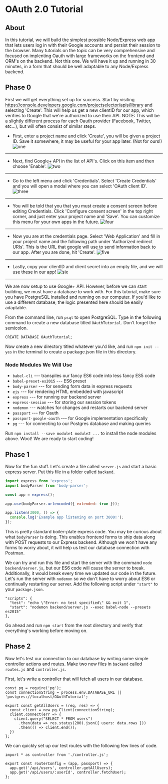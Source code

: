# OAuth 2.0 Tutorial

## About

In this tutorial, we will build the simplest possible Node/Express web app that lets users log in with their Google accounts and persist their session to the browser. Many tutorials on the topic can be very comprehensive and focused on implenting Oauth with large frameworks on the frontend and ORM's on the backend. Not this one. We will have it up and running in 30 minutes, in a form that should be well adaptable to any Node/Express backend.

## Phase 0
First we will get everything set up for success. Start by visiting https://console.developers.google.com/projectselector/apis/library and selecting 'Create'. This will help us get a new clientID for our app, which verifies to Google that we're authorized to use their API. NOTE: This will be a slightly different process for each Oauth provider (Facebook, Twitter, etc...), but will often consist of similar steps.

- First, enter a project name and click 'Create', you will be given a project ID. Save it somewhere, it may be useful for your app later. (Not for ours!)
![one](assets/one.png)
---
- Next, find Google+ API in the list of API's. Click on this item and then choose 'Enable'.
![two](assets/two.png)
---
- Go to the left menu and click 'Credentials'. Select 'Create Credentials' and you will open a modal where you can select 'OAuth client ID'.
![three](assets/three.png)
---
 - You will be told that you that you must create a consent screen before editing Credentials. Click 'Configure consent screen' in the top right corner, and just enter your project name and 'Save'. You can customize this menu for your own apps in the future.
![four](assets/four.png)
---
- Now you are at the credentials page. Select 'Web Application' and fill in your project name and the following path under 'Authorized redirect URIs'. This is the URL that google will use to send information back to our app. After you are done, hit 'Create'.
![five](assets/five.png)
---
- Lastly, copy your clientID and client secret into an empty file, and we will use these in our app!
![six](assets/six.png)
---
We are now setup to use Google+ API. However, before we can start building, we must have a database to work with. For this tutorial, make sure you have PostgreSQL installed and running on our computer. If you'd like to use a different database, the logic presented here should be easily adaptable.

From the command line, run `psql` to open PostgreSQL. Type in the following command to create a new database titled `OAuthTutorial`. Don't forget the semicolon.

`CREATE DATABASE OAuthTutorial;`

Now create a new directory titled whatever you'd like, and run `npm init --yes` in the terminal to create a package.json file in this directory.

### Node Modules We Will Use
- `babel-cli` --- transpiles our fancy ES6 code into less fancy ES5 code
- `babel-preset-es2015` --- ES6 preset
- `body-parser` --- for sending form data in express requests
- `ejs` --- for rendering HTML embedded with javascript
- `express` --- for running our backend server
- `express-session` --- for storing our session tokens
- `nodemon` --- watches for changes and restarts our backend server
- `passport` --- for Oauth
- `passport-google-oauth` --- for Google implementation specifically
- `pg` --- for connecting to our Postgres database and making queries

Run `npm install --save module1 module2 ...` to install the node modules above. Woot! We are ready to start coding!

## Phase 1

Now for the fun stuff. Let's create a file called `server.js` and start a basic express server. Put this file in a folder called `backend`.

``` javascript
import express from 'express';
import bodyParser from 'body-parser';

const app = express();

app.use(bodyParser.urlencoded({ extended: true }));

app.listen(3000, () => {
  console.log('Example app listening on port 3000!');
});
```
This is pretty standard boiler-plate express code. You may be curious about what `bodyParser` is doing. This enables frontend forms to ship data along with POST requests to our Express backend. Although we won't have any forms to worry about, it will help us test our database connection with Postman.

We can try and run this file and start the server with the command `node backend/server.js`, but our ES6 code will cause the server to break. Additionally, it would break every time we updated our code in the future. Let's run the server with `nodemon` so we don't have to worry about ES6 or continually restarting our server. Add the following script under `"start"` to your `package.json`.

```
"scripts": {
  "test": "echo \"Error: no test specified\" && exit 1",
  "start": "nodemon backend/server.js --exec babel-node --presets es2015"
},
```

Go ahead and run `npm start` from the root directory and verify that everything's working before moving on.

## Phase 2

Now let's test our connection to our database by writing some simple controller actions and routes. Make two new files in `backend` called `routes.js` and `controller.js`.

First, let's write a controller that will fetch all users in our database.

```
const pg = require('pg');
const connectionString = process.env.DATABASE_URL || 'postgres://localhost/OAuthTutorial';

export const getAllUsers = (req, res) => {
  const client = new pg.Client(connectionString);
  client.connect(err => {
    client.query("SELECT * FROM users")
      .then(data => res.status(200).json({ users: data.rows }))
      .then(() => client.end());
  })
};
```


We can quickly set up our test routes with the following few lines of code.

```
import * as controller from './controller.js';

export const routerConfig = (app, passport) => {
  app.get('/api/users', controller.getAllUsers);
  app.get('/api/users/:userId', controller.fetchUser);
};
```
